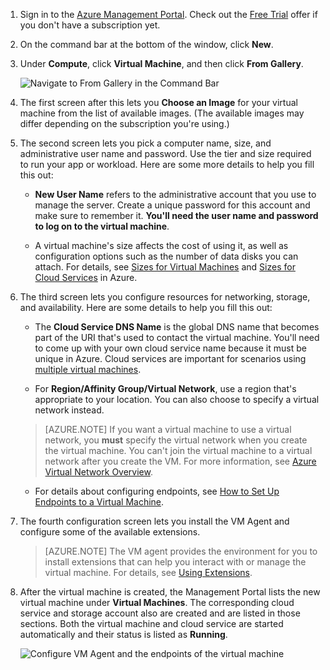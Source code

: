 ﻿1. Sign in to the [Azure Management Portal](http://manage.windowsazure.com). Check out the [Free Trial](http://azure.microsoft.com/pricing/free-trial/) offer if you don't have a subscription yet.


2. On the command bar at the bottom of the window, click **New**.


3. Under **Compute**, click **Virtual Machine**, and then click **From Gallery**.

	![Navigate to From Gallery in the Command Bar](./media/virtual-machines-create-WindowsVM/fromgallery.png)


4. The first screen after this lets you **Choose an Image** for your virtual machine from the list of available images. (The available images may differ depending on the subscription you're using.)


5. The second screen lets you pick a computer name, size, and administrative user name and password. Use the tier and size required to run your app or workload. Here are some more details to help you fill this out:

	- **New User Name** refers to the administrative account that you use to manage the server. Create a unique password for this account and make sure to remember it. **You'll need the user name and password to log on to the virtual machine**.

	- A virtual machine's size affects the cost of using it, as well as configuration options such as the number of data disks you can attach. For details, see [Sizes for Virtual Machines](../articles/virtual-machines-size-specs.md) and [Sizes for Cloud Services](../articles/cloud-services-sizes-specs.md) in Azure.


6. The third screen lets you configure resources for networking, storage, and availability. Here are some details to help you fill this out:


	- The **Cloud Service DNS Name** is the global DNS name that becomes part of the URI that's used to contact the virtual machine. You'll need to come up with your own cloud service name because it must be unique in Azure. Cloud services are important for scenarios using [multiple virtual machines](../articles/cloud-services-connect-virtual-machine.md).

	- For **Region/Affinity Group/Virtual Network**, use a region that's appropriate to your location. You can also choose to specify a virtual network instead.

	>[AZURE.NOTE] If you want a virtual machine to use a virtual network, you **must** specify the virtual network when you create the virtual machine. You can't join the virtual machine to a virtual network after you create the VM. For more information, see [Azure Virtual Network Overview](http://go.microsoft.com/fwlink/p/?LinkID=294063).

	- For details about configuring endpoints, see [How to Set Up Endpoints to a Virtual Machine](../articles/virtual-machines-set-up-endpoints.md).


7. The fourth configuration screen lets you install the VM Agent and configure some of the available extensions.


	>[AZURE.NOTE] The VM agent provides the environment for you to install extensions that can help you interact with or manage the virtual machine. For details, see [Using Extensions](http://go.microsoft.com/FWLink/p/?LinkID=390493).  

8. After the virtual machine is created, the Management Portal lists the new virtual machine under **Virtual Machines**. The corresponding cloud service and storage account also are created and are listed in those sections. Both the virtual machine and cloud service are started automatically and their status is listed as **Running**.

	![Configure VM Agent and the endpoints of the virtual machine](./media/virtual-machines-create-WindowsVM/vmcreated.png)
